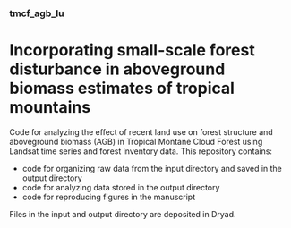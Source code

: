 ### tmcf_agb_lu

# Incorporating small-scale forest disturbance in aboveground biomass estimates of tropical mountains

Code for analyzing the effect of recent land use on forest structure and aboveground biomass (AGB) in Tropical Montane Cloud Forest using Landsat time series and forest inventory data.
This repository contains:
* code for organizing raw data from the input directory and saved in the output directory
* code for analyzing data stored in the output directory
* code for reproducing figures in the manuscript

Files in the input and output directory are deposited in Dryad.
